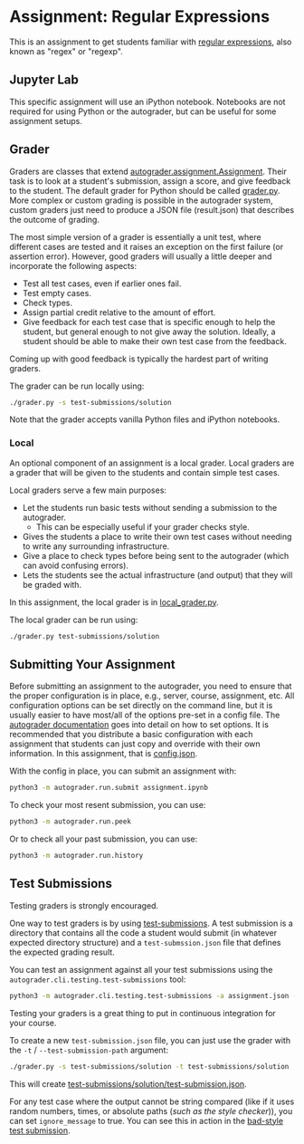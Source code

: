 # Assignment: Regular Expressions

This is an assignment to get students familiar with [regular expressions](https://en.wikipedia.org/wiki/Regular_expression),
also known as "regex" or "regexp".

## Jupyter Lab

This specific assignment will use an iPython notebook.
Notebooks are not required for using Python or the autograder,
but can be useful for some assignment setups.

## Grader

Graders are classes that extend [autograder.assignment.Assignment](https://github.com/eriq-augustine/autograder-py/blob/main/autograder/assignment.py).
Their task is to look at a student's submission, assign a score, and give feedback to the student.
The default grader for Python should be called [grader.py](grader.py).
More complex or custom grading is possible in the autograder system,
custom graders just need to produce a JSON file (result.json) that describes the outcome of grading.

The most simple version of a grader is essentially a unit test,
where different cases are tested and it raises an exception on the first failure (or assertion error).
However, good graders will usually a little deeper and incorporate the following aspects:
 - Test all test cases, even if earlier ones fail.
 - Test empty cases.
 - Check types.
 - Assign partial credit relative to the amount of effort.
 - Give feedback for each test case that is specific enough to help the student,
   but general enough to not give away the solution.
   Ideally, a student should be able to make their own test case from the feedback.

Coming up with good feedback is typically the hardest part of writing graders.

The grader can be run locally using:
```sh
./grader.py -s test-submissions/solution
```

Note that the grader accepts vanilla Python files and iPython notebooks.

### Local

An optional component of an assignment is a local grader.
Local graders are a grader that will be given to the students and contain simple test cases.

Local graders serve a few main purposes:
 - Let the students run basic tests without sending a submission to the autograder.
   - This can be especially useful if your grader checks style.
 - Gives the students a place to write their own test cases without needing to write any surrounding infrastructure.
 - Give a place to check types before being sent to the autograder (which can avoid confusing errors).
 - Lets the students see the actual infrastructure (and output) that they will be graded with.

In this assignment, the local grader is in [local_grader.py](local_grader.py).

The local grader can be run using:
```sh
./grader.py test-submissions/solution
```

## Submitting Your Assignment

Before submitting an assignment to the autograder,
you need to ensure that the proper configuration is in place,
e.g., server, course, assignment, etc.
All configuration options can be set directly on the command line,
but it is usually easier to have most/all of the options pre-set in a config file.
The [autograder documentation](https://github.com/eriq-augustine/autograder-py/blob/main/README.md#configuration)
goes into detail on how to set options.
It is recommended that you distribute a basic configuration with each assignment that students can just copy and override with their own information.
In this assignment, that is [config.json](config.json).

With the config in place, you can submit an assignment with:
```sh
python3 -m autograder.run.submit assignment.ipynb
```

To check your most resent submission, you can use:
```sh
python3 -m autograder.run.peek
```

Or to check all your past submission, you can use:
```sh
python3 -m autograder.run.history
```

## Test Submissions

Testing graders is strongly encouraged.

One way to test graders is by using [test-submissions](test-submissions).
A test submission is a directory that contains all the code a student would submit (in whatever expected directory structure)
and a `test-submssion.json` file that defines the expected grading result.

You can test an assignment against all your test submissions using the `autograder.cli.testing.test-submissions` tool:
```sh
python3 -m autograder.cli.testing.test-submissions -a assignment.json -s test-submissions
```

Testing your graders is a great thing to put in continuous integration for your course.

To create a new `test-submission.json` file, you can just use the grader with the `-t` / `--test-submission-path` argument:
```sh
./grader.py -s test-submissions/solution -t test-submissions/solution
```

This will create [test-submissions/solution/test-submission.json](test-submissions/solution/test-submission.json).

For any test case where the output cannot be string compared
(like if it uses random numbers, times, or absolute paths (*such as the style checker*)),
you can set `ignore_message` to true.
You can see this in action in the [bad-style test submission](test-submissions/bad-style/test-submission.json).
